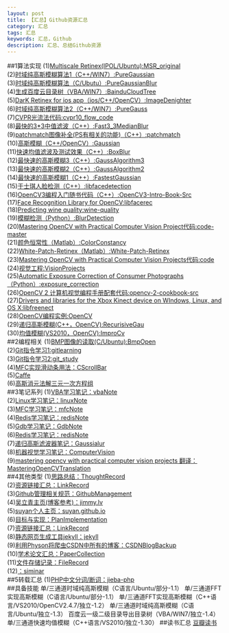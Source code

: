```yaml
---
layout: post
title: 【汇总】Github资源汇总
category: 汇总
tags: 汇总  
keywords: 汇总，Github
description: 汇总、总结Github资源
---
```


##1算法实现
(1)[Multiscale Retinex(IPOL/Ubuntu):MSR_original](https://github.com/whdcumt/MSR_original)<br>
(2)[时域纯高斯模糊算法1（C++/WIN7）:PureGaussian](https://github.com/whdcumt/PureGaussian)<br>
(3)[时域纯高斯模糊算法（C/Ubutu）:PureGaussianBlur](https://github.com/whdcumt/PureGaussianBlur)<br>
(4)[生成百度云目录树（VBA/WIN7）:BainduCloudTree](https://github.com/whdcumt/BaiduCloudTree)<br>
(5)[DarK Retinex for ios app（ios/C++/OpenCV）:ImageDenighter](https://github.com/whdcumt/ImageDenighter)<br>
(6)[时域纯高斯模糊算法2（C++/WIN7）:PureGauss](https://github.com/whdcumt/PureGauss)<br>
(7)[CVPR光流法代码:cvpr10_flow_code](https://github.com/whdcumt/cvpr10_flow_code)<br>
(8)[最快的3*3中值滤波（C++）:Fast3_3MedianBlur](https://github.com/whdcumt/Fast3_3MedianBlur)<br>
(9)[patchmatch图像补全(PS有相关的功能)（C++）:patchmatch](https://github.com/whdcumt/patchmatch)<br>
(10)[高斯模糊（C++/OpenCV）:Gaussian](https://github.com/whdcumt/Gaussian)<br>
(11)[快速均值滤波及测试效果（C++）:BoxBlur](https://github.com/whdcumt/BoxBlur)<br>
(12)[最快速的高斯模糊3（C++）:GaussAlgorithm3](https://github.com/whdcumt/GaussAlgorithm3)<br>
(13)[最快速的高斯模糊2（C++）:GaussAlgorithm2](https://github.com/whdcumt/GaussAlgorithm2)<br>
(14)[最快速的高斯模糊1（C++）:FastestGaussian](https://github.com/whdcumt/FastestGaussian)<br>
(15)[于士琪人脸检测（C++）:libfacedetection](https://github.com/whdcumt/libfacedetection)<br>
(16)[OpenCV3编程入门随书代码（C++）:OpenCV3-Intro-Book-Src](https://github.com/whdcumt/OpenCV3-Intro-Book-Src)<br>
(17)[Face Recognition Library for OpenCV:libfacerec](https://github.com/whdcumt/libfacerec)<br>
(18)[Predicting wine quality:wine-quality](https://github.com/whdcumt/wine-quality)<br>
(19)[模糊检测（Python）:BlurDetection](https://github.com/whdcumt/BlurDetection)<br>
(20)[Mastering OpenCV with Practical Computer Vision Project代码:code-master](https://github.com/whdcumt/Code_Master/tree/master/code-master/code-master)<br>
(21)[颜色恒常性（Matlab）:ColorConstancy](https://github.com/whdcumt/ColorConstancy)<br>
(22)[White-Patch-Retinex（Matlab）:White-Patch-Retinex](https://github.com/whdcumt/White-Patch-Retinex)<br>
(23)[Mastering OpenCV with Practical Computer Vision Projects代码:code](https://github.com/whdcumt/code)<br>
(24)[视觉工程:VisionProjects](https://github.com/whdcumt/VisionProjects)<br>
(25)[Automatic Exposure Correction of Consumer Photographs（Python）:exposure_correction](https://github.com/whdcumt/exposure_correction)<br>
(26)[OpenCV 2 计算机视觉编程手册配套代码:opencv-2-cookbook-src](https://github.com/whdcumt/opencv-2-cookbook-src)<br>
(27)[Drivers and libraries for the Xbox Kinect device on WIndows, Linux, and OS X:libfreenect](https://github.com/whdcumt/libfreenect)<br>
(28)[OpenCV编程实例:OpenCV](https://github.com/whdcumt/OpenCV)<br>
(29)[递归高斯模糊(C++，OpenCV):RecurisiveGau](https://github.com/whdcumt/RecurisiveGau)<br>
(30)[均值模糊(VS2010，OpenCV):ImproCv](https://github.com/whdcumt/ImProCv)<br>
##2编程相关
(1)[BMP图像的读取(C/Ubuntu):BmpOpen](https://github.com/whdcumt/BmpOpen)<br>
(2)[Git指令学习1:gitlearning](https://github.com/whdcumt/gitlearning)<br>
(3)[Git指令学习2:git_study](https://github.com/whdcumt/git_study)<br>
(4)[MFC实现滑动条用法：CScrollBar](https://github.com/whdcumt/CScrollBar)<br>
(5)[Caffe](https://github.com/whdcumt/caffe)<br>
(6)[高斯消元法解三元一次方程组](https://github.com/whdcumt/GaussianElimination)<br>
##3笔记系列
(1)[VBA学习笔记：vbaNote](https://github.com/whdcumt/vbaNote)<br>
(2)[Linux学习笔记：linuxNote](https://github.com/whdcumt/linuxNote)<br>
(3)[MFC学习笔记：mfcNote](https://github.com/whdcumt/mfcNote)<br>
(4)[Redis学习笔记：redisNote](https://github.com/whdcumt/redisNote)<br>
(5)[Gdb学习笔记：GdbNote](https://github.com/whdcumt/GdbNote)<br>
(6)[Redis学习笔记：redisNote](https://github.com/whdcumnBt/redisNote)<br>
(7)[递归高斯滤波器笔记：Gaussialur](https://github.com/whdcumt/GaussianBlur)<br>
(8)[机器视觉学习笔记：ComputerVision](https://github.com/whdcumt/ComputerVision)<br>
(9)[mastering opencv with practical computer vision projects 翻译：MasteringOpenCVTranslation](https://github.com/whdcumt/MasteringOpenCVTranslation)<br>
##4其他类型
(1)[思路总结：ThoughtRecord](https://github.com/whdcumt/ThoughtRecord)<br>
(2)[资源链接汇总：LinkRecord](https://github.com/whdcumt/LinkRecord)<br>
(3)[Github管理相关规范：GithubManagement](https://github.com/whdcumt/GithubManagement)<br>
(4)[吴立青主页(博客参考)：jimmy.lv](https://github.com/whdcumt/jimmy.lv)<br>
(5)[suyan个人主页：suyan.github.io](https://github.com/whdcumt/suyan.github.io)<br>
(6)[目标与实现：PlanImplementation](https://github.com/whdcumt/PlanImplementation)<br>
(7)[资源链接汇总：LinkRecord](https://github.com/whdcumt/LinkRecord)<br>
(8)[静态网页生成工具jekyll：jekyll](https://github.com/whdcumt/jekyll)<br>
(9)[利用Physon将爬虫CSDN中所有的博客：CSDNBlogBackup](https://github.com/whdcumt/CSDNBlogBackup)<br>
(10)[学术论文汇总：PaperCollection](https://github.com/whdcumt/PaperCollection)<br>
(11)[文件存储记录：FileRecord](https://github.com/whdcumt/FileRecord)<br>
(12)[：siminar](https://github.com/whdcumt/siminar)<br>
##5转载汇总
(1)[PHP中文分词/断词：jieba-php](https://github.com/whdcumt/jieba-php)<br>
##具备技能
		单/三通道时域纯高斯模糊（C语言/Ubuntu/部分-1.1）
		单/三通道FFT实现高斯模糊（C语言/Ubuntu/部分-1.1）
		单/三通道FFT实现高斯模糊（C++语言/VS2010/OpenCV2.4.7/独立-1.2）
		单/三通道时域纯高斯模糊（C语言/Ubuntu/独立-1.3）
		百度云一级二级目录导出目录树（VBA/WIN7/独立-1.4）
        单/三通道快速均值模糊（C++语言/VS2010/独立-1.30）
##读书汇总
[豆瓣读书](https://book.douban.com/mine?icn=index-nav)<br>
       

		


